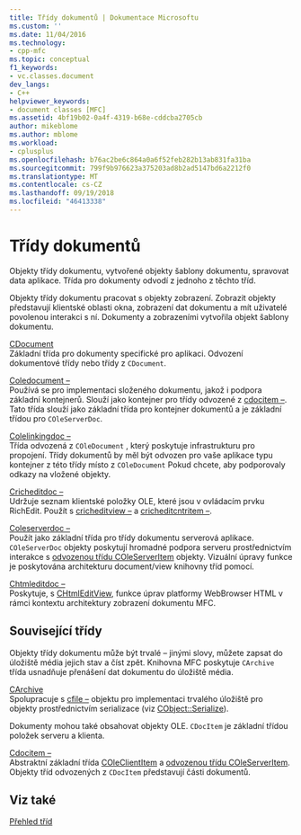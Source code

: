 ```yaml
---
title: Třídy dokumentů | Dokumentace Microsoftu
ms.custom: ''
ms.date: 11/04/2016
ms.technology:
- cpp-mfc
ms.topic: conceptual
f1_keywords:
- vc.classes.document
dev_langs:
- C++
helpviewer_keywords:
- document classes [MFC]
ms.assetid: 4bf19b02-0a4f-4319-b68e-cddcba2705cb
author: mikeblome
ms.author: mblome
ms.workload:
- cplusplus
ms.openlocfilehash: b76ac2be6c864a0a6f52feb282b13ab831fa31ba
ms.sourcegitcommit: 799f9b976623a375203ad8b2ad5147bd6a2212f0
ms.translationtype: MT
ms.contentlocale: cs-CZ
ms.lasthandoff: 09/19/2018
ms.locfileid: "46413338"
---
```

# <a name="document-classes"></a>Třídy dokumentů

Objekty třídy dokumentu, vytvořené objekty šablony dokumentu, spravovat data aplikace. Třída pro dokumenty odvodí z jednoho z těchto tříd.

Objekty třídy dokumentu pracovat s objekty zobrazení. Zobrazit objekty představují klientské oblasti okna, zobrazení dat dokumentu a mít uživatelé povolenou interakci s ní. Dokumenty a zobrazeními vytvořila objekt šablony dokumentu.

[CDocument](../mfc/reference/cdocument-class.md)<br/>
Základní třída pro dokumenty specifické pro aplikaci. Odvození dokumentové třídy nebo třídy z `CDocument`.

[Coledocument –](../mfc/reference/coledocument-class.md)<br/>
Používá se pro implementaci složeného dokumentu, jakož i podpora základní kontejnerů. Slouží jako kontejner pro třídy odvozené z [cdocitem –](../mfc/reference/cdocitem-class.md). Tato třída slouží jako základní třída pro kontejner dokumentů a je základní třídou pro `COleServerDoc`.

[Colelinkingdoc –](../mfc/reference/colelinkingdoc-class.md)<br/>
Třída odvozená z `COleDocument` , který poskytuje infrastrukturu pro propojení. Třídy dokumentů by měl být odvozen pro vaše aplikace typu kontejner z této třídy místo z `COleDocument` Pokud chcete, aby podporovaly odkazy na vložené objekty.

[Cricheditdoc –](../mfc/reference/cricheditdoc-class.md)<br/>
Udržuje seznam klientské položky OLE, které jsou v ovládacím prvku RichEdit. Použít s [cricheditview –](../mfc/reference/cricheditview-class.md) a [cricheditcntritem –](../mfc/reference/cricheditcntritem-class.md).

[Coleserverdoc –](../mfc/reference/coleserverdoc-class.md)<br/>
Použít jako základní třída pro třídy dokumentu serverová aplikace. `COleServerDoc` objekty poskytují hromadné podpora serveru prostřednictvím interakce s [odvozenou třídu COleServerItem](../mfc/reference/coleserveritem-class.md) objekty. Vizuální úpravy funkce je poskytována architekturu document/view knihovny tříd pomocí.

[Chtmleditdoc –](../mfc/reference/chtmleditdoc-class.md)<br/>
Poskytuje, s [CHtmlEditView](../mfc/reference/chtmleditview-class.md), funkce úprav platformy WebBrowser HTML v rámci kontextu architektury zobrazení dokumentu MFC.

## <a name="related-classes"></a>Související třídy

Objekty třídy dokumentu může být trvalé – jinými slovy, můžete zapsat do úložiště média jejich stav a číst zpět. Knihovna MFC poskytuje `CArchive` třída usnadňuje přenášení dat dokumentu do úložiště média.

[CArchive](../mfc/reference/carchive-class.md)<br/>
Spolupracuje s [cfile –](../mfc/reference/cfile-class.md) objektu pro implementaci trvalého úložiště pro objekty prostřednictvím serializace (viz [CObject::Serialize](../mfc/reference/cobject-class.md#serialize)).

Dokumenty mohou také obsahovat objekty OLE. `CDocItem` je základní třídou položek serveru a klienta.

[Cdocitem –](../mfc/reference/cdocitem-class.md)<br/>
Abstraktní základní třída [COleClientItem](../mfc/reference/coleclientitem-class.md) a [odvozenou třídu COleServerItem](../mfc/reference/coleserveritem-class.md). Objekty tříd odvozených z `CDocItem` představují části dokumentů.

## <a name="see-also"></a>Viz také

[Přehled tříd](../mfc/class-library-overview.md)

